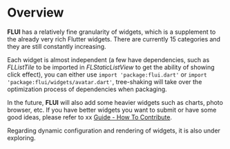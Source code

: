 # Overview

**FLUI** has a relatively fine granularity of widgets, which is a supplement to the already very rich Flutter widgets. There are currently 15 categories and they are still constantly increasing.

Each widget is almost independent (a few have dependencies, such as *FLListTile* to be imported in *FLStaticListView* to get the ability of showing click effect), you can either use `import 'package:flui.dart'` or `import 'package:flui/widgets/avatar.dart'`, tree-shaking will take over the optimization process of dependencies when packaging.

In the future, **FLUI** will also add some heavier widgets such as charts, photo browser, etc. If you have better widgets you want to submit or have some good ideas, please refer to xx [Guide - How To Contribute](https://flui.xin/en/guide.html#how-to-contribute).

Regarding dynamic configuration and rendering of widgets, it is also under exploring.


